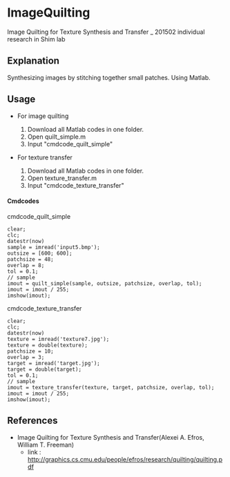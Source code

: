 # ImageQuilting
Image Quilting for Texture Synthesis and Transfer _ 201502 individual research in Shim lab

## Explanation
Synthesizing images by stitching together small patches.
Using Matlab.

## Usage
- For image quilting
  1. Download all Matlab codes in one folder.
  1. Open quilt_simple.m
  1. Input "cmdcode_quilt_simple"
  
- For texture transfer
  1. Download all Matlab codes in one folder.
  1. Open texture_transfer.m
  1. Input "cmdcode_texture_transfer"

#### Cmdcodes
cmdcode_quilt_simple

```
clear;
clc;
datestr(now)
sample = imread('input5.bmp');
outsize = [600; 600];
patchsize = 48;
overlap = 8;
tol = 0.1;
// sample
imout = quilt_simple(sample, outsize, patchsize, overlap, tol);
imout = imout / 255;
imshow(imout);
```

cmdcode_texture_transfer
```
clear;
clc;
datestr(now)
texture = imread('texture7.jpg');
texture = double(texture);
patchsize = 10;
overlap = 3;
target = imread('target.jpg');
target = double(target);
tol = 0.1;
// sample
imout = texture_transfer(texture, target, patchsize, overlap, tol);
imout = imout / 255;
imshow(imout);
```

## References
- Image Quilting for Texture Synthesis and Transfer(Alexei A. Efros, William T. Freeman)
  - link : http://graphics.cs.cmu.edu/people/efros/research/quilting/quilting.pdf
